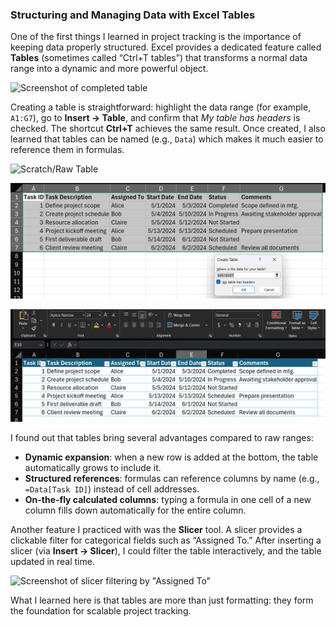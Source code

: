 ### Structuring and Managing Data with Excel Tables

One of the first things I learned in project tracking is the importance of keeping data properly structured. Excel provides a dedicated feature called **Tables** (sometimes called “Ctrl+T tables”) that transforms a normal data range into a dynamic and more powerful object.

![Screenshot of completed table](screenshot-table.png)

Creating a table is straightforward: highlight the data range (for example, `A1:G7`), go to **Insert → Table**, and confirm that *My table has headers* is checked. The shortcut **Ctrl+T** achieves the same result. Once created, I also learned that tables can be named (e.g., `Data`) which makes it much easier to reference them in formulas.

![Scratch/Raw Table](media/raw-table.png)

![Ctrl+T](media/ctrl-t.png)

![After Ctrl+T](media/after-ctrl-t.png)

I found out that tables bring several advantages compared to raw ranges:

* **Dynamic expansion**: when a new row is added at the bottom, the table automatically grows to include it.
* **Structured references**: formulas can reference columns by name (e.g., `=Data[Task ID]`) instead of cell addresses.
* **On-the-fly calculated columns**: typing a formula in one cell of a new column fills down automatically for the entire column.

Another feature I practiced with was the **Slicer** tool. A slicer provides a clickable filter for categorical fields such as “Assigned To.” After inserting a slicer (via **Insert → Slicer**), I could filter the table interactively, and the table updated in real time.

![Screenshot of slicer filtering by "Assigned To"](screenshot-slicer.png)

What I learned here is that tables are more than just formatting: they form the foundation for scalable project tracking.
